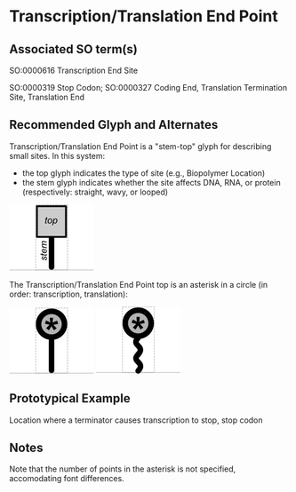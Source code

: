 # Transcription/Translation End Point

## Associated SO term(s)
SO:0000616 Transcription End Site

SO:0000319 Stop Codon; 
SO:0000327 Coding End, Translation Termination Site, Translation End
## Recommended Glyph and Alternates

Transcription/Translation End Point is a "stem-top" glyph for describing small sites. In this system:

- the top glyph indicates the type of site (e.g., Biopolymer Location)
- the stem glyph indicates whether the site affects DNA, RNA, or protein (respectively: straight, wavy, or looped)

![glyph specification](stem-top-specification.png)

The Transcription/Translation End Point top is an asterisk in a circle (in order: transcription, translation):

![glyph specification](transcription-end-specification.png)
![glyph specification](translation-end-specification.png)

## Prototypical Example

Location where a terminator causes transcription to stop, stop codon 

## Notes

Note that the number of points in the asterisk is not specified, accomodating font differences.
